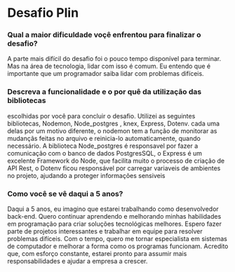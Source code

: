 # Desafio Plin

### Qual a maior dificuldade voçê enfrentou para finalizar o desafio?

A parte mais difícil do desafio foi o pouco tempo disponível para terminar. Mas na área de tecnologia, lidar com isso é comum. Eu entendo que é importante que um programador saiba lidar com problemas difíceis.

### Descreva a funcionalidade e o por quê da utilização das bibliotecas

escolhidas por você para concluir o desafio. Utilizei as seguintes bibliotecas, Nodemon, Node_postgres , knex, Express, Dotenv.
cada uma delas por um motivo diferente, o nodemon tem a função de monitorar as mudançãs feitas no arquivo e reinicia-lo automaticamente, quando necessário.
A biblioteca Node_postgres é responsavel por fazer a comunicação com o banco de dados PostgresSQL, o Express é um excelente Framework do Node, que facilita muito o processo de criação de API Rest, o Dotenv ficou responsável por carregar variaveis de ambientes no projeto, ajudando a proteger informações sensiveis

### Como você se vê daqui a 5 anos?

Daqui a 5 anos, eu imagino que estarei trabalhando como desenvolvedor back-end. Quero continuar aprendendo e melhorando minhas habilidades em programação para criar soluções tecnológicas melhores. Espero fazer parte de projetos interessantes e trabalhar em equipe para resolver problemas difíceis. Com o tempo, quero me tornar especialista em sistemas de computador e melhorar a forma como os programas funcionam. Acredito que, com esforço constante, estarei pronto para assumir mais responsabilidades e ajudar a empresa a crescer.
